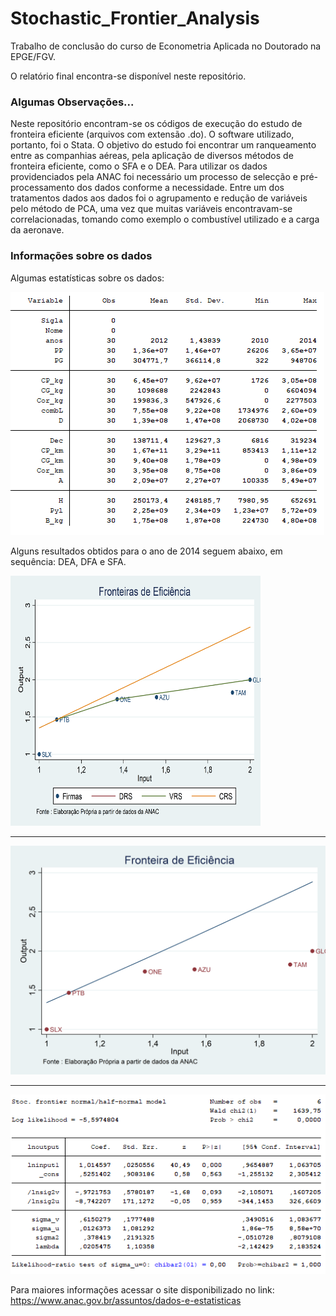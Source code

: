<h1>Stochastic_Frontier_Analysis</h1>
<p>Trabalho de conclusão do curso de Econometria Aplicada no Doutorado na EPGE/FGV.</p>
<p> O relatório final encontra-se disponível neste repositório.</p>

<h3>Algumas Observações...</h3>
<p>Neste repositório encontram-se os códigos de execução do estudo de fronteira eficiente (arquivos com extensão .do). O software utilizado, portanto, foi o Stata. O objetivo do estudo foi encontrar um ranqueamento entre as companhias aéreas, pela aplicação de diversos métodos de fronteira eficiente, como o SFA e o DEA. Para utilizar os dados providenciados pela ANAC foi necessário um processo de selecção e pré-processamento dos dados conforme a necessidade. Entre um dos tratamentos dados aos dados foi o agrupamento e redução de variáveis pelo método de PCA, uma vez que muitas variáveis encontravam-se correlacionadas, tomando como exemplo o combustível utilizado e a carga da aeronave. </p>

<h3>Informações sobre os dados</h3>

<p>Algumas estatísticas sobre os dados:</p>
<img src="dadosEstat.png"/>

<p>Alguns resultados obtidos para o ano de 2014 seguem abaixo, em sequência: DEA, DFA e SFA.</p>
<img src="DEA_2014.png" height="400" width="400"/>
<hr>
<img src="DFA_2014.png"/>
<hr>
<img src="frontier_2014.png"/>

<p> Para maiores informações acessar o site disponibilizado no link: <a href="https://www.anac.gov.br/assuntos/dados-e-estatisticas">https://www.anac.gov.br/assuntos/dados-e-estatisticas</a><p>
